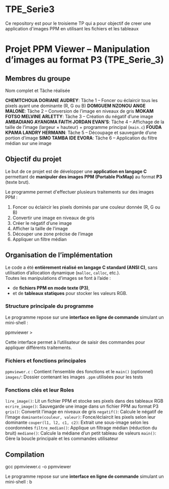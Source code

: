 # TPE_Serie3
Ce repository est pour le troisieme TP qui a pour objectif de creer une application d'images PPM en utilisant les fichiers et les tableaux
#  Projet PPM Viewer – Manipulation d’images au format P3 (TPE_Serie_3)

##  Membres du groupe

 Nom complet et Tâche réalisée 

**CHEMTCHOUA DORIANE AUDREY**: Tâche 1 – Foncer ou éclaircir tous les pixels ayant une dominante (R, G ou B)
**DOMGUEM NZONOU ANGE MALONE**: Tâche 2 – Conversion de l’image en niveaux de gris
**MOKAM FOTSO MELVINE ARLETTY**: Tâche 3 – Création du négatif d’une image
**AMBADIANG AYANGMA FAITH JORDAN EVAN’S**: Tâche 4 – Affichage de la taille de l’image (largeur × hauteur) + programme principal (`main.c`)
**FOUDA KPAMA LANDRY HERMANN**: Tâche 5 – Découpage et sauvegarde d’une portion d’image
**SIMO TAMBA IDE EVORA**: Tâche 6 – Application du filtre médian sur une image

##  Objectif du projet

Le but de ce projet est de développer une **application en langage C** permettant de **manipuler des images PPM (Portable PixMap)** au format **P3** (texte brut).

Le programme permet d'effectuer plusieurs traitements sur des images PPM :
1. Foncer ou éclaircir les pixels dominés par une couleur donnée (R, G ou B)
2. Convertir une image en niveaux de gris
3. Créer le négatif d’une image
4. Afficher la taille de l’image
5. Découper une zone précise de l’image
6. Appliquer un filtre médian
   
##  Organisation de l’implémentation

Le code a été **entièrement réalisé en langage C standard (ANSI C)**, sans utilisation d’allocation dynamique (`malloc`, `calloc`, etc.).  
Toutes les manipulations d’images se font à l’aide :
- de **fichiers PPM en mode texte (P3)**,
- et de **tableaux statiques** pour stocker les valeurs RGB.

### Structure principale du programme
Le programme repose sur une **interface en ligne de commande** simulant un mini-shell :

ppmviewer >

Cette interface permet à l’utilisateur de saisir des commandes pour appliquer différents traitements.

### Fichiers et fonctions principales

`ppmviewer.c` : Contient l’ensemble des fonctions et le `main()` 
(optionnel) `images/`: Dossier contenant les images `.ppm` utilisées pour les tests 

### Fonctions clés et leur Roles

`lire_image()`: Lit un fichier PPM et stocke ses pixels dans des tableaux RGB 
 `ecrire_image()`: Sauvegarde une image dans un fichier PPM au format P3 
 `gris()`: Convertit l’image en niveaux de gris 
 `negatif()`: Calcule le négatif de l’image 
 `dominante(couleur, valeur)`: Fonce/éclaircit les pixels selon leur dominante 
 `couper(l1, l2, c1, c2)`: Extrait une sous-image selon les coordonnées 
 `filtre_median()`: Applique un filtrage médian (réduction du bruit) 
 `mediane()`: Calcule la médiane d’un petit tableau de valeurs 
 `main()`: Gère la boucle principale et les commandes utilisateur 

## Compilation
gcc ppmviewer.c -o ppmviewer

Le programme repose sur une **interface en ligne de commande** simulant un mini-shell :
b
